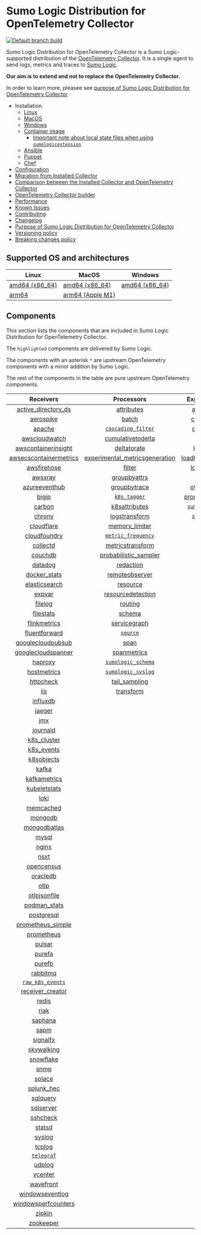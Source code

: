 # Sumo Logic Distribution for OpenTelemetry Collector

[![Default branch build](https://github.com/SumoLogic/sumologic-otel-collector/actions/workflows/dev_builds.yml/badge.svg)](https://github.com/SumoLogic/sumologic-otel-collector/actions/workflows/dev_builds.yml)

Sumo Logic Distribution for OpenTelemetry Collector is a Sumo Logic-supported distribution of the [OpenTelemetry Collector][otc_link].
It is a single agent to send logs, metrics and traces to [Sumo Logic][sumologic].

**Our aim is to extend and not to replace the OpenTelemetry Collector.**

In order to learn more, pleasee see [purpose of Sumo Logic Distribution for OpenTelemetry Collector][purpose]

[otc_link]: https://github.com/open-telemetry/opentelemetry-collector
[sumologic]: https://www.sumologic.com

- Installation
  - [Linux][linux_installation]
  - [MacOS][macos_installation]
  - [Windows][windows_installation]
  - [Container image](/docs/installation.md#container-image)
    - [Important note about local state files when using `sumologicextension`](/docs/installation.md#important-note-about-local-state-files-when-using-sumologicextension)
  - [Ansible](/docs/installation.md#ansible)
  - [Puppet](/docs/installation.md#puppet)
  - [Chef](/docs/installation.md#chef)
- [Configuration](docs/configuration.md)
- [Migration from Installed Collector](docs/migration.md)
- [Comparison between the Installed Collector and OpenTelemetry Collector](docs/comparison.md)
- [OpenTelemetry Collector builder](./otelcolbuilder/README.md)
- [Performance]
- [Known Issues][known issues]
- [Contributing](./CONTRIBUTING.md)
- [Changelog](./CHANGELOG.md)
- [Purpose of Sumo Logic Distribution for OpenTelemetry Collector][purpose]
- [Versioning policy][versioning]
- [Breaking changes policy][breaking]

[linux_installation]: https://help.sumologic.com/docs/send-data/opentelemetry-collector/install-collector-linux/
[macos_installation]: https://help.sumologic.com/docs/send-data/opentelemetry-collector/install-collector-macos/
[windows_installation]: https://help.sumologic.com/docs/send-data/opentelemetry-collector/install-collector-windows/
[performance]: https://help.sumologic.com/docs/send-data/opentelemetry-collector/#performance
[known issues]: https://help.sumologic.com/docs/send-data/opentelemetry-collector/troubleshooting-faq/#known-issues
[purpose]: https://help.sumologic.com/docs/send-data/opentelemetry-collector/sumo-logic-opentelemetry-vs-opentelemetry-upstream-relationship/
[versioning]: https://help.sumologic.com/docs/send-data/opentelemetry-collector/sumo-logic-opentelemetry-vs-opentelemetry-upstream-relationship/#versioning-policy
[breaking]: https://help.sumologic.com/docs/send-data/opentelemetry-collector/sumo-logic-opentelemetry-vs-opentelemetry-upstream-relationship/#versioning-policy

## Supported OS and architectures

| Linux                         | MacOS                         | Windows                     |
|-------------------------------|-------------------------------|-----------------------------|
| [amd64 (x86_64)][linux_amd64] | [amd64 (x86_64)][mac_amd64]   | [amd64 (x86_64)][win_amd64] |
| [arm64][linux_arm64]          | [arm64 (Apple M1)][mac_arm64] |                             |

[linux_amd64]: ./docs/installation.md#linux-on-amd64-x86-64
[linux_arm64]: ./docs/installation.md#linux-on-arm64
[mac_amd64]: ./docs/installation.md#macos-on-amd64-x86-64
[mac_arm64]: ./docs/installation.md#macos-on-arm64-apple-m1-x86-64
[win_amd64]: ./docs/installation.md#windows

## Components

This section lists the components that are included in Sumo Logic Distribution for OpenTelemetry Collector.

The `highlighted` components are delivered by Sumo Logic.

The components with an asterisk `*` are upstream OpenTelemetry components with a minor addition by Sumo Logic.

The rest of the components in the table are pure upstream OpenTelemetry components.

|                        Receivers                         |                          Processors                          |               Exporters                |                  Extensions                  |              Connectors               |
|:--------------------------------------------------------:|:------------------------------------------------------------:|:--------------------------------------:|:--------------------------------------------:|:-------------------------------------:|
|     [active_directory_ds][activedirectorydsreceiver]     |              [attributes][attributesprocessor]               |         [awss3][awss3exporter]         |       [asapclient][asapauthextension]        |      [forward][forwardconnector]      |
|              [aerospike][aerospikereceiver]              |                   [batch][batchprocessor]                    |        [carbon][carbonexporter]        |             [awsproxy][awsproxy]             |        [count][countconnector]        |
|                 [apache][apachereceiver]                 |        [`cascading_filter`][cascadingfilterprocessor]        |         [debug][debugexporter]         |       [basicauth][basicauthextension]        |      [routing][routingconnector]      |
|          [awscloudwatch][awscloudwatchreceiver]          |       [cumulativetodelta][cumulativetodeltaprocessor]        |          [file][fileexporter]          | [bearertokenauth][bearertokenauthextension]  | [servicegraph][servicegraphconnector] |
|    [awscontainerinsight][awscontainerinsightreceiver]    |             [deltatorate][deltatorateprocessor]              |         [kafka][kafkaexporter]         |           [db_storage][dbstorage]            |  [spanmetrics][spanmetricsconnector]  |
| [awsecscontainermetrics][awsecscontainermetricsreceiver] | [experimental_metricsgeneration][metricsgenerationprocessor] | [loadbalancing][loadbalancingexporter] |      [docker_observer][dockerobserver]       |                                       |
|            [awsfirehose][awsfirehosereceiver]            |                  [filter][filterprocessor]                   |       [logging][loggingexporter]       |         [ecs_observer][ecsobserver]          |                                       |
|                [awsxray][awsxrayreceiver]                |            [groupbyattrs][groupbyattrsprocessor]             |          [otlp][otlpexporter]          |     [ecs_task_observer][ecstaskobserver]     |                                       |
|          [azureeventhub][azureeventhubreceiver]          |            [groupbytrace][groupbytraceprocessor]             |      [otlphttp][otlphttpexporter]      |         [file_storage][filestorage]          |                                       |
|                  [bigip][bigipreceiver]                  |                 [`k8s_tagger`][k8sprocessor]                 |    [prometheus][prometheusexporter]    |   [headerssetter][headerssetterextension]    |                                       |
|                 [carbon][carbonreceiver]                 |           [k8sattributes][k8sattributesprocessor]            |    [`sumologic`][sumologicexporter]    |     [health_check][healthcheckextension]     |                                       |
|                 [chrony][chronyreceiver]                 |           [logstransform][logstransformprocessor]            |       [`syslog`][syslogexporter]       |        [host_observer][hostobserver]         |                                       |
|             [cloudflare][cloudflarereceiver]             |           [memory_limiter][memorylimiterprocessor]           |                                        |       [http_forwarder][httpforwarder]        |                                       |
|           [cloudfoundry][cloudfoundryreceiver]           |        [`metric_frequency`][metricfrequencyprocessor]        |                                        | [jaegerremotesampling][jaegerremotesampling] |                                       |
|               [collectd][collectdreceiver]               |        [metricstransform][metricstransformprocessor]         |                                        |         [k8s_observer][k8sobserver]          |                                       |
|                [couchdb][couchdbreceiver]                |    [probabilistic_sampler][probabilisticsamplerprocessor]    |                                        |      [memory_ballast][ballastextension]      |                                       |
|                [datadog][datadogreceiver]                |               [redaction][redactionprocessor]                |                                        |  [oauth2client][oauth2clientauthextension]   |                                       |
|           [docker_stats][dockerstatsreceiver]            |          [remoteobserver][remoteobserverprocessor]           |                                        |          [oidc][oidcauthextension]           |                                       |
|          [elasticsearch][elasticsearchreceiver]          |                [resource][resourceprocessor]                 |                                        |           [pprof][pprofextension]            |                                       |
|                 [expvar][expvarreceiver]                 |       [resourcedetection][resourcedetectionprocessor]        |                                        |       [sigv4auth][sigv4authextension]        |                                       |
|                [filelog][filelogreceiver]                |                 [routing][routingprocessor]                  |                                        |      [`sumologic`][sumologicextension]       |                                       |
|              [filestats][filestatsreceiver]              |                  [schema][schemaprocessor]                   |                                        |          [zpages][zpagesextension]           |                                       |
|           [flinkmetrics][flinkmetricsreceiver]           |            [servicegraph][servicegraphprocessor]             |                                        |                                              |                                       |
|          [fluentforward][fluentforwardreceiver]          |                 [`source`][sourceprocessor]                  |                                        |                                              |                                       |
|      [googlecloudpubsub][googlecloudpubsubreceiver]      |                    [span][spanprocessor]                     |                                        |                                              |                                       |
|     [googlecloudspanner][googlecloudspannerreceiver]     |             [spanmetrics][spanmetricsprocessor]              |                                        |                                              |                                       |
|                [haproxy][haproxyreceiver]                |        [`sumologic_schema`][sumologicschemaprocessor]        |                                        |                                              |                                       |
|            [hostmetrics][hostmetricsreceiver]            |        [`sumologic_syslog`][sumologicsyslogprocessor]        |                                        |                                              |                                       |
|              [httpcheck][httpcheckreceiver]              |            [tail_sampling][tailsamplingprocessor]            |                                        |                                              |                                       |
|                    [iis][iisreceiver]                    |               [transform][transformprocessor]                |                                        |                                              |                                       |
|               [influxdb][influxdbreceiver]               |                                                              |                                        |                                              |                                       |
|                 [jaeger][jaegerreceiver]                 |                                                              |                                        |                                              |                                       |
|                    [jmx][jmxreceiver]                    |                                                              |                                        |                                              |                                       |
|               [journald][journaldreceiver]               |                                                              |                                        |                                              |                                       |
|            [k8s_cluster][k8sclusterreceiver]             |                                                              |                                        |                                              |                                       |
|             [k8s_events][k8seventsreceiver]              |                                                              |                                        |                                              |                                       |
|             [k8sobjects][k8sobjectsreceiver]             |                                                              |                                        |                                              |                                       |
|                  [kafka][kafkareceiver]                  |                                                              |                                        |                                              |                                       |
|           [kafkametrics][kafkametricsreceiver]           |                                                              |                                        |                                              |                                       |
|           [kubeletstats][kubeletstatsreceiver]           |                                                              |                                        |                                              |                                       |
|                   [loki][lokireceiver]                   |                                                              |                                        |                                              |                                       |
|              [memcached][memcachedreceiver]              |                                                              |                                        |                                              |                                       |
|                [mongodb][mongodbreceiver]                |                                                              |                                        |                                              |                                       |
|           [mongodbatlas][mongodbatlasreceiver]           |                                                              |                                        |                                              |                                       |
|                  [mysql][mysqlreceiver]                  |                                                              |                                        |                                              |                                       |
|                  [nginx][nginxreceiver]                  |                                                              |                                        |                                              |                                       |
|                   [nsxt][nsxtreceiver]                   |                                                              |                                        |                                              |                                       |
|             [opencensus][opencensusreceiver]             |                                                              |                                        |                                              |                                       |
|               [oracledb][oracledbreceiver]               |                                                              |                                        |                                              |                                       |
|                   [otlp][otlpreceiver]                   |                                                              |                                        |                                              |                                       |
|           [otlpjsonfile][otlpjsonfilereceiver]           |                                                              |                                        |                                              |                                       |
|              [podman_stats][podmanreceiver]              |                                                              |                                        |                                              |                                       |
|             [postgresql][postgresqlreceiver]             |                                                              |                                        |                                              |                                       |
|      [prometheus_simple][simpleprometheusreceiver]       |                                                              |                                        |                                              |                                       |
|             [prometheus][prometheusreceiver]             |                                                              |                                        |                                              |                                       |
|                 [pulsar][pulsarreceiver]                 |                                                              |                                        |                                              |                                       |
|                 [purefa][purefareceiver]                 |                                                              |                                        |                                              |                                       |
|                 [purefb][purefbreceiver]                 |                                                              |                                        |                                              |                                       |
|               [rabbitmq][rabbitmqreceiver]               |                                                              |                                        |                                              |                                       |
|         [`raw_k8s_events`][rawk8seventsreceiver]         |                                                              |                                        |                                              |                                       |
|           [receiver_creator][receivercreator]            |                                                              |                                        |                                              |                                       |
|                  [redis][redisreceiver]                  |                                                              |                                        |                                              |                                       |
|                   [riak][riakreceiver]                   |                                                              |                                        |                                              |                                       |
|                [saphana][saphanareceiver]                |                                                              |                                        |                                              |                                       |
|                   [sapm][sapmreceiver]                   |                                                              |                                        |                                              |                                       |
|               [signalfx][signalfxreceiver]               |                                                              |                                        |                                              |                                       |
|             [skywalking][skywalkingreceiver]             |                                                              |                                        |                                              |                                       |
|              [snowflake][snowflakereceiver]              |                                                              |                                        |                                              |                                       |
|                   [snmp][snmpreceiver]                   |                                                              |                                        |                                              |                                       |
|                 [solace][solacereceiver]                 |                                                              |                                        |                                              |                                       |
|             [splunk_hec][splunkhecreceiver]              |                                                              |                                        |                                              |                                       |
|               [sqlquery][sqlqueryreceiver]               |                                                              |                                        |                                              |                                       |
|              [sqlserver][sqlserverreceiver]              |                                                              |                                        |                                              |                                       |
|               [sshcheck][sshcheckreceiver]               |                                                              |                                        |                                              |                                       |
|                 [statsd][statsdreceiver]                 |                                                              |                                        |                                              |                                       |
|                 [syslog][syslogreceiver]                 |                                                              |                                        |                                              |                                       |
|                 [tcplog][tcplogreceiver]                 |                                                              |                                        |                                              |                                       |
|              [`telegraf`][telegrafreceiver]              |                                                              |                                        |                                              |                                       |
|                 [udplog][udplogreceiver]                 |                                                              |                                        |                                              |                                       |
|                [vcenter][vcenterreceiver]                |                                                              |                                        |                                              |                                       |
|              [wavefront][wavefrontreceiver]              |                                                              |                                        |                                              |                                       |
|        [windowseventlog][windowseventlogreceiver]        |                                                              |                                        |                                              |                                       |
|    [windowsperfcounters][windowsperfcountersreceiver]    |                                                              |                                        |                                              |                                       |
|                 [zipkin][zipkinreceiver]                 |                                                              |                                        |                                              |                                       |
|              [zookeeper][zookeeperreceiver]              |                                                              |                                        |                                              |                                       |

[activedirectorydsreceiver]: https://github.com/open-telemetry/opentelemetry-collector-contrib/tree/v0.88.0/receiver/activedirectorydsreceiver
[aerospikereceiver]: https://github.com/open-telemetry/opentelemetry-collector-contrib/tree/v0.88.0/receiver/aerospikereceiver
[apachereceiver]: https://github.com/open-telemetry/opentelemetry-collector-contrib/tree/v0.88.0/receiver/apachereceiver
[awscloudwatchreceiver]: https://github.com/open-telemetry/opentelemetry-collector-contrib/tree/v0.88.0/receiver/awscloudwatchreceiver
[awscontainerinsightreceiver]: https://github.com/open-telemetry/opentelemetry-collector-contrib/tree/v0.88.0/receiver/awscontainerinsightreceiver
[awsecscontainermetricsreceiver]: https://github.com/open-telemetry/opentelemetry-collector-contrib/tree/v0.88.0/receiver/awsecscontainermetricsreceiver
[awsfirehosereceiver]: https://github.com/open-telemetry/opentelemetry-collector-contrib/tree/v0.88.0/receiver/awsfirehosereceiver
[awsxrayreceiver]: https://github.com/open-telemetry/opentelemetry-collector-contrib/tree/v0.88.0/receiver/awsxrayreceiver
[azureeventhubreceiver]: https://github.com/open-telemetry/opentelemetry-collector-contrib/tree/v0.88.0/receiver/azureeventhubreceiver
[bigipreceiver]: https://github.com/open-telemetry/opentelemetry-collector-contrib/tree/v0.88.0/receiver/bigipreceiver
[carbonreceiver]: https://github.com/open-telemetry/opentelemetry-collector-contrib/tree/v0.88.0/receiver/carbonreceiver
[chronyreceiver]: https://github.com/open-telemetry/opentelemetry-collector-contrib/tree/v0.88.0/receiver/chronyreceiver
[cloudfoundryreceiver]: https://github.com/open-telemetry/opentelemetry-collector-contrib/tree/v0.88.0/receiver/cloudfoundryreceiver
[cloudflarereceiver]: https://github.com/open-telemetry/opentelemetry-collector-contrib/tree/v0.88.0/receiver/cloudflarereceiver
[collectdreceiver]: https://github.com/open-telemetry/opentelemetry-collector-contrib/tree/v0.88.0/receiver/collectdreceiver
[couchdbreceiver]: https://github.com/open-telemetry/opentelemetry-collector-contrib/tree/v0.88.0/receiver/couchdbreceiver
[datadogreceiver]: https://github.com/open-telemetry/opentelemetry-collector-contrib/tree/v0.88.0/receiver/datadogreceiver
[dockerstatsreceiver]: https://github.com/open-telemetry/opentelemetry-collector-contrib/tree/v0.88.0/receiver/dockerstatsreceiver
[elasticsearchreceiver]: https://github.com/open-telemetry/opentelemetry-collector-contrib/tree/v0.88.0/receiver/elasticsearchreceiver
[expvarreceiver]: https://github.com/open-telemetry/opentelemetry-collector-contrib/tree/v0.88.0/receiver/expvarreceiver
[filelogreceiver]: https://github.com/open-telemetry/opentelemetry-collector-contrib/tree/v0.88.0/receiver/filelogreceiver
[filestatsreceiver]: https://github.com/open-telemetry/opentelemetry-collector-contrib/tree/v0.88.0/receiver/filestatsreceiver
[flinkmetricsreceiver]: https://github.com/open-telemetry/opentelemetry-collector-contrib/tree/v0.88.0/receiver/flinkmetricsreceiver
[fluentforwardreceiver]: https://github.com/open-telemetry/opentelemetry-collector-contrib/tree/v0.88.0/receiver/fluentforwardreceiver
[googlecloudpubsubreceiver]: https://github.com/open-telemetry/opentelemetry-collector-contrib/tree/v0.88.0/receiver/googlecloudpubsubreceiver
[googlecloudspannerreceiver]: https://github.com/open-telemetry/opentelemetry-collector-contrib/tree/v0.88.0/receiver/googlecloudspannerreceiver
[haproxyreceiver]: https://github.com/open-telemetry/opentelemetry-collector-contrib/tree/v0.88.0/receiver/haproxyreceiver
[hostmetricsreceiver]: https://github.com/open-telemetry/opentelemetry-collector-contrib/tree/v0.88.0/receiver/hostmetricsreceiver
[httpcheckreceiver]: https://github.com/open-telemetry/opentelemetry-collector-contrib/tree/v0.88.0/receiver/httpcheckreceiver
[iisreceiver]: https://github.com/open-telemetry/opentelemetry-collector-contrib/tree/v0.88.0/receiver/iisreceiver
[influxdbreceiver]: https://github.com/open-telemetry/opentelemetry-collector-contrib/tree/v0.88.0/receiver/influxdbreceiver
[jaegerreceiver]: https://github.com/open-telemetry/opentelemetry-collector-contrib/tree/v0.88.0/receiver/jaegerreceiver
[jmxreceiver]: https://github.com/open-telemetry/opentelemetry-collector-contrib/tree/v0.88.0/receiver/jmxreceiver
[journaldreceiver]: https://github.com/open-telemetry/opentelemetry-collector-contrib/tree/v0.88.0/receiver/journaldreceiver
[k8sclusterreceiver]: https://github.com/open-telemetry/opentelemetry-collector-contrib/tree/v0.88.0/receiver/k8sclusterreceiver
[k8seventsreceiver]: https://github.com/open-telemetry/opentelemetry-collector-contrib/tree/v0.88.0/receiver/k8seventsreceiver
[k8sobjectsreceiver]: https://github.com/open-telemetry/opentelemetry-collector-contrib/tree/v0.88.0/receiver/k8sobjectsreceiver
[kafkareceiver]: https://github.com/open-telemetry/opentelemetry-collector-contrib/tree/v0.88.0/receiver/kafkareceiver
[kafkametricsreceiver]: https://github.com/open-telemetry/opentelemetry-collector-contrib/tree/v0.88.0/receiver/kafkametricsreceiver
[kubeletstatsreceiver]: https://github.com/open-telemetry/opentelemetry-collector-contrib/tree/v0.88.0/receiver/kubeletstatsreceiver
[lokireceiver]: https://github.com/open-telemetry/opentelemetry-collector-contrib/tree/v0.88.0/receiver/lokireceiver
[memcachedreceiver]: https://github.com/open-telemetry/opentelemetry-collector-contrib/tree/v0.88.0/receiver/memcachedreceiver
[mongodbreceiver]: https://github.com/open-telemetry/opentelemetry-collector-contrib/tree/v0.88.0/receiver/mongodbreceiver
[mongodbatlasreceiver]: https://github.com/open-telemetry/opentelemetry-collector-contrib/tree/v0.88.0/receiver/mongodbatlasreceiver
[mysqlreceiver]: https://github.com/open-telemetry/opentelemetry-collector-contrib/tree/v0.88.0/receiver/mysqlreceiver
[nginxreceiver]: https://github.com/open-telemetry/opentelemetry-collector-contrib/tree/v0.88.0/receiver/nginxreceiver
[nsxtreceiver]: https://github.com/open-telemetry/opentelemetry-collector-contrib/tree/v0.88.0/receiver/nsxtreceiver
[opencensusreceiver]: https://github.com/open-telemetry/opentelemetry-collector-contrib/tree/v0.88.0/receiver/opencensusreceiver
[oracledbreceiver]: https://github.com/open-telemetry/opentelemetry-collector-contrib/tree/v0.88.0/receiver/oracledbreceiver
[otlpreceiver]: https://github.com/open-telemetry/opentelemetry-collector/tree/v0.88.0/receiver/otlpreceiver
[otlpjsonfilereceiver]: https://github.com/open-telemetry/opentelemetry-collector-contrib/tree/v0.88.0/receiver/otlpjsonfilereceiver
[podmanreceiver]: https://github.com/open-telemetry/opentelemetry-collector-contrib/tree/v0.88.0/receiver/podmanreceiver
[postgresqlreceiver]: https://github.com/open-telemetry/opentelemetry-collector-contrib/tree/v0.88.0/receiver/postgresqlreceiver
[simpleprometheusreceiver]: https://github.com/open-telemetry/opentelemetry-collector-contrib/tree/v0.88.0/receiver/simpleprometheusreceiver
[prometheusreceiver]: https://github.com/open-telemetry/opentelemetry-collector-contrib/tree/v0.88.0/receiver/prometheusreceiver
[pulsarreceiver]: https://github.com/open-telemetry/opentelemetry-collector-contrib/tree/v0.88.0/receiver/pulsarreceiver
[purefareceiver]: https://github.com/open-telemetry/opentelemetry-collector-contrib/tree/v0.88.0/receiver/purefareceiver
[purefbreceiver]: https://github.com/open-telemetry/opentelemetry-collector-contrib/tree/v0.88.0/receiver/purefbreceiver
[rabbitmqreceiver]: https://github.com/open-telemetry/opentelemetry-collector-contrib/tree/v0.88.0/receiver/rabbitmqreceiver
[rawk8seventsreceiver]: ./pkg/receiver/rawk8seventsreceiver
[receivercreator]: https://github.com/open-telemetry/opentelemetry-collector-contrib/tree/v0.88.0/receiver/receivercreator
[redisreceiver]: https://github.com/open-telemetry/opentelemetry-collector-contrib/tree/v0.88.0/receiver/redisreceiver
[riakreceiver]: https://github.com/open-telemetry/opentelemetry-collector-contrib/tree/v0.88.0/receiver/riakreceiver
[saphanareceiver]: https://github.com/open-telemetry/opentelemetry-collector-contrib/tree/v0.88.0/receiver/saphanareceiver
[sapmreceiver]: https://github.com/open-telemetry/opentelemetry-collector-contrib/tree/v0.88.0/receiver/sapmreceiver
[signalfxreceiver]: https://github.com/open-telemetry/opentelemetry-collector-contrib/tree/v0.88.0/receiver/signalfxreceiver
[skywalkingreceiver]: https://github.com/open-telemetry/opentelemetry-collector-contrib/tree/v0.88.0/receiver/skywalkingreceiver
[snmpreceiver]: https://github.com/open-telemetry/opentelemetry-collector-contrib/tree/v0.88.0/receiver/snmpreceiver
[snowflakereceiver]: https://github.com/open-telemetry/opentelemetry-collector-contrib/tree/v0.88.0/receiver/snowflakereceiver
[solacereceiver]: https://github.com/open-telemetry/opentelemetry-collector-contrib/tree/v0.88.0/receiver/solacereceiver
[splunkhecreceiver]: https://github.com/open-telemetry/opentelemetry-collector-contrib/tree/v0.88.0/receiver/splunkhecreceiver
[sqlqueryreceiver]: https://github.com/open-telemetry/opentelemetry-collector-contrib/tree/v0.88.0/receiver/sqlqueryreceiver
[sqlserverreceiver]: https://github.com/open-telemetry/opentelemetry-collector-contrib/tree/v0.88.0/receiver/sqlserverreceiver
[sshcheckreceiver]: https://github.com/open-telemetry/opentelemetry-collector-contrib/tree/v0.88.0/receiver/sshcheckreceiver
[statsdreceiver]: https://github.com/open-telemetry/opentelemetry-collector-contrib/tree/v0.88.0/receiver/statsdreceiver
[syslogreceiver]: https://github.com/open-telemetry/opentelemetry-collector-contrib/tree/v0.88.0/receiver/syslogreceiver
[tcplogreceiver]: https://github.com/open-telemetry/opentelemetry-collector-contrib/tree/v0.88.0/receiver/tcplogreceiver
[telegrafreceiver]: ./pkg/receiver/telegrafreceiver
[udplogreceiver]: https://github.com/open-telemetry/opentelemetry-collector-contrib/tree/v0.88.0/receiver/udplogreceiver
[vcenterreceiver]: https://github.com/open-telemetry/opentelemetry-collector-contrib/tree/v0.88.0/receiver/vcenterreceiver
[wavefrontreceiver]: https://github.com/open-telemetry/opentelemetry-collector-contrib/tree/v0.88.0/receiver/wavefrontreceiver
[windowseventlogreceiver]: https://github.com/open-telemetry/opentelemetry-collector-contrib/tree/v0.88.0/receiver/windowseventlogreceiver
[windowsperfcountersreceiver]: https://github.com/open-telemetry/opentelemetry-collector-contrib/tree/v0.88.0/receiver/windowsperfcountersreceiver
[zipkinreceiver]: https://github.com/open-telemetry/opentelemetry-collector-contrib/tree/v0.88.0/receiver/zipkinreceiver
[zookeeperreceiver]: https://github.com/open-telemetry/opentelemetry-collector-contrib/tree/v0.88.0/receiver/zookeeperreceiver

[attributesprocessor]: https://github.com/open-telemetry/opentelemetry-collector-contrib/tree/v0.88.0/processor/attributesprocessor
[batchprocessor]: https://github.com/open-telemetry/opentelemetry-collector/tree/v0.88.0/processor/batchprocessor
[cascadingfilterprocessor]: ./pkg/processor/cascadingfilterprocessor
[cumulativetodeltaprocessor]: https://github.com/open-telemetry/opentelemetry-collector-contrib/tree/v0.88.0/processor/cumulativetodeltaprocessor
[deltatorateprocessor]: https://github.com/open-telemetry/opentelemetry-collector-contrib/tree/v0.88.0/processor/deltatorateprocessor
[metricsgenerationprocessor]: https://github.com/open-telemetry/opentelemetry-collector-contrib/tree/v0.88.0/processor/metricsgenerationprocessor
[filterprocessor]: https://github.com/open-telemetry/opentelemetry-collector-contrib/tree/v0.88.0/processor/filterprocessor
[groupbyattrsprocessor]: https://github.com/open-telemetry/opentelemetry-collector-contrib/tree/v0.88.0/processor/groupbyattrsprocessor
[groupbytraceprocessor]: https://github.com/open-telemetry/opentelemetry-collector-contrib/tree/v0.88.0/processor/groupbytraceprocessor
[k8sprocessor]: ./pkg/processor/k8sprocessor
[k8sattributesprocessor]: https://github.com/open-telemetry/opentelemetry-collector-contrib/tree/v0.88.0/processor/k8sattributesprocessor
[logstransformprocessor]: https://github.com/open-telemetry/opentelemetry-collector-contrib/tree/v0.88.0/processor/logstransformprocessor
[memorylimiterprocessor]: https://github.com/open-telemetry/opentelemetry-collector/tree/v0.88.0/processor/memorylimiterprocessor
[metricfrequencyprocessor]: ./pkg/processor/metricfrequencyprocessor
[metricstransformprocessor]: https://github.com/open-telemetry/opentelemetry-collector-contrib/tree/v0.88.0/processor/metricstransformprocessor
[probabilisticsamplerprocessor]: https://github.com/open-telemetry/opentelemetry-collector-contrib/tree/v0.88.0/processor/probabilisticsamplerprocessor
[redactionprocessor]: https://github.com/open-telemetry/opentelemetry-collector-contrib/tree/v0.88.0/processor/redactionprocessor
[remoteobserverprocessor]: https://github.com/open-telemetry/opentelemetry-collector-contrib/tree/v0.88.0/processor/remoteobserverprocessor
[resourceprocessor]: https://github.com/open-telemetry/opentelemetry-collector-contrib/tree/v0.88.0/processor/resourceprocessor
[resourcedetectionprocessor]: https://github.com/open-telemetry/opentelemetry-collector-contrib/tree/v0.88.0/processor/resourcedetectionprocessor
[routingprocessor]: https://github.com/open-telemetry/opentelemetry-collector-contrib/tree/v0.88.0/processor/routingprocessor
[schemaprocessor]: https://github.com/open-telemetry/opentelemetry-collector-contrib/tree/v0.88.0/processor/schemaprocessor
[servicegraphprocessor]: https://github.com/open-telemetry/opentelemetry-collector-contrib/tree/v0.88.0/processor/servicegraphprocessor
[sourceprocessor]: ./pkg/processor/sourceprocessor
[spanprocessor]: https://github.com/open-telemetry/opentelemetry-collector-contrib/tree/v0.88.0/processor/spanprocessor
[spanmetricsprocessor]: https://github.com/open-telemetry/opentelemetry-collector-contrib/tree/v0.88.0/processor/spanmetricsprocessor
[sumologicschemaprocessor]: ./pkg/processor/sumologicschemaprocessor
[sumologicsyslogprocessor]: ./pkg/processor/sumologicsyslogprocessor
[tailsamplingprocessor]: https://github.com/open-telemetry/opentelemetry-collector-contrib/tree/v0.88.0/processor/tailsamplingprocessor
[transformprocessor]: https://github.com/open-telemetry/opentelemetry-collector-contrib/tree/v0.88.0/processor/transformprocessor

[awss3exporter]: https://github.com/open-telemetry/opentelemetry-collector-contrib/tree/v0.88.0/exporter/awss3exporter
[carbonexporter]: https://github.com/open-telemetry/opentelemetry-collector-contrib/tree/v0.88.0/exporter/carbonexporter
[debugexporter]: https://github.com/open-telemetry/opentelemetry-collector/tree/v0.88.0/exporter/debugexporter
[fileexporter]: https://github.com/open-telemetry/opentelemetry-collector-contrib/tree/v0.88.0/exporter/fileexporter
[kafkaexporter]: https://github.com/open-telemetry/opentelemetry-collector-contrib/tree/v0.88.0/exporter/kafkaexporter
[loadbalancingexporter]: https://github.com/open-telemetry/opentelemetry-collector-contrib/tree/v0.88.0/exporter/loadbalancingexporter
[loggingexporter]: https://github.com/open-telemetry/opentelemetry-collector/tree/v0.88.0/exporter/loggingexporter
[otlpexporter]: https://github.com/open-telemetry/opentelemetry-collector/tree/v0.88.0/exporter/otlpexporter
[otlphttpexporter]: https://github.com/open-telemetry/opentelemetry-collector/tree/v0.88.0/exporter/otlphttpexporter
[prometheusexporter]: https://github.com/open-telemetry/opentelemetry-collector-contrib/tree/v0.88.0/exporter/prometheusexporter
[sumologicexporter]: ./pkg/exporter/sumologicexporter
[syslogexporter]: ./pkg/exporter/syslogexporter

[asapauthextension]: https://github.com/open-telemetry/opentelemetry-collector-contrib/tree/v0.88.0/extension/asapauthextension
[awsproxy]: https://github.com/open-telemetry/opentelemetry-collector-contrib/tree/v0.88.0/extension/awsproxy
[basicauthextension]: https://github.com/open-telemetry/opentelemetry-collector-contrib/tree/v0.88.0/extension/basicauthextension
[bearertokenauthextension]: https://github.com/open-telemetry/opentelemetry-collector-contrib/tree/v0.88.0/extension/bearertokenauthextension
[dbstorage]: https://github.com/open-telemetry/opentelemetry-collector-contrib/tree/v0.88.0/extension/storage/dbstorage
[dockerobserver]: https://github.com/open-telemetry/opentelemetry-collector-contrib/tree/v0.88.0/extension/observer/dockerobserver
[ecsobserver]: https://github.com/open-telemetry/opentelemetry-collector-contrib/tree/v0.88.0/extension/observer/ecsobserver
[ecstaskobserver]: https://github.com/open-telemetry/opentelemetry-collector-contrib/tree/v0.88.0/extension/observer/ecstaskobserver
[filestorage]: https://github.com/open-telemetry/opentelemetry-collector-contrib/tree/v0.88.0/extension/storage/filestorage
[headerssetterextension]: https://github.com/open-telemetry/opentelemetry-collector-contrib/tree/v0.88.0/extension/headerssetterextension
[healthcheckextension]: https://github.com/open-telemetry/opentelemetry-collector-contrib/tree/v0.88.0/extension/healthcheckextension
[hostobserver]: https://github.com/open-telemetry/opentelemetry-collector-contrib/tree/v0.88.0/extension/observer/hostobserver
[httpforwarder]: https://github.com/open-telemetry/opentelemetry-collector-contrib/tree/v0.88.0/extension/httpforwarder
[jaegerremotesampling]: https://github.com/open-telemetry/opentelemetry-collector-contrib/tree/v0.88.0/extension/jaegerremotesampling
[k8sobserver]: https://github.com/open-telemetry/opentelemetry-collector-contrib/tree/v0.88.0/extension/observer/k8sobserver
[ballastextension]: https://github.com/open-telemetry/opentelemetry-collector/tree/v0.88.0/extension/ballastextension
[oauth2clientauthextension]: https://github.com/open-telemetry/opentelemetry-collector-contrib/tree/v0.88.0/extension/oauth2clientauthextension
[oidcauthextension]: https://github.com/open-telemetry/opentelemetry-collector-contrib/tree/v0.88.0/extension/oidcauthextension
[pprofextension]: https://github.com/open-telemetry/opentelemetry-collector-contrib/tree/v0.88.0/extension/pprofextension
[sigv4authextension]: https://github.com/open-telemetry/opentelemetry-collector-contrib/tree/v0.88.0/extension/sigv4authextension
[sumologicextension]: ./pkg/extension/sumologicextension
[zpagesextension]: https://github.com/open-telemetry/opentelemetry-collector/tree/v0.88.0/extension/zpagesextension

[forwardconnector]: https://github.com/open-telemetry/opentelemetry-collector/tree/v0.88.0/connector/forwardconnector
[countconnector]: https://github.com/open-telemetry/opentelemetry-collector-contrib/tree/v0.88.0/connector/countconnector
[routingconnector]: https://github.com/open-telemetry/opentelemetry-collector-contrib/tree/v0.88.0/connector/routingconnector
[servicegraphconnector]: https://github.com/open-telemetry/opentelemetry-collector-contrib/tree/v0.88.0/connector/servicegraphconnector
[spanmetricsconnector]: https://github.com/open-telemetry/opentelemetry-collector-contrib/tree/v0.88.0/connector/spanmetricsconnector
